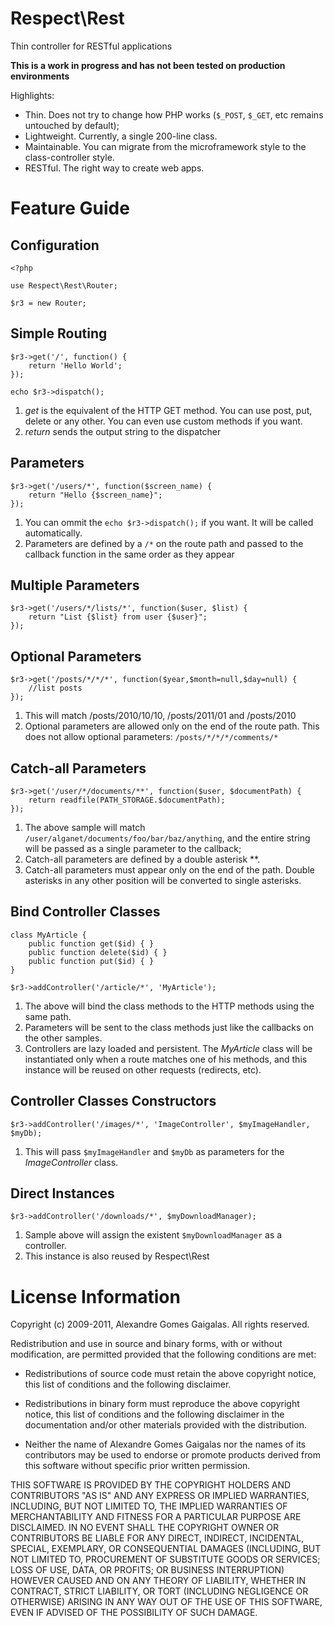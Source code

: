 Respect\Rest
============

Thin controller for RESTful applications

**This is a work in progress and has not been tested on production environments**

Highlights:

 * Thin. Does not try to change how PHP works (`$_POST`, `$_GET`, etc remains untouched by default);
 * Lightweight. Currently, a single 200-line class.
 * Maintainable. You can migrate from the microframework style to the class-controller style.
 * RESTful. The right way to create web apps.


Feature Guide
=============

Configuration
-------------

    <?php

    use Respect\Rest\Router;

    $r3 = new Router;

Simple Routing
--------------

    $r3->get('/', function() {
        return 'Hello World';
    });

    echo $r3->dispatch();

 1. *get* is the equivalent of the HTTP GET method. You can use post, put, delete
    or any other. You can even use custom methods if you want.
 2. *return* sends the output string to the dispatcher

Parameters
----------

    $r3->get('/users/*', function($screen_name) {
        return "Hello {$screen_name}";
    });

 1. You can ommit the `echo $r3->dispatch();` if you want. It will be called
    automatically.
 2. Parameters are defined by a `/*` on the route path and passed to the
    callback function in the same order as they appear

Multiple Parameters
-------------------

    $r3->get('/users/*/lists/*', function($user, $list) {
        return "List {$list} from user {$user}";
    });

Optional Parameters
-------------------

    $r3->get('/posts/*/*/*', function($year,$month=null,$day=null) {
        //list posts
    });

 1. This will match /posts/2010/10/10, /posts/2011/01 and /posts/2010
 2. Optional parameters are allowed only on the end of the route path. This
    does not allow optional parameters: `/posts/*/*/*/comments/*`

Catch-all Parameters
--------------------

    $r3->get('/user/*/documents/**', function($user, $documentPath) {
        return readfile(PATH_STORAGE.$documentPath);
    });

 1. The above sample will match `/user/alganet/documents/foo/bar/baz/anything`,
    and the entire string will be passed as a single parameter to the callback;
 2. Catch-all parameters are defined by a double asterisk \*\*.
 3. Catch-all parameters must appear only on the end of the path. Double
    asterisks in any other position will be converted to single asterisks.

Bind Controller Classes
-----------------------

    class MyArticle {
        public function get($id) { }
        public function delete($id) { }
        public function put($id) { }
    }

    $r3->addController('/article/*', 'MyArticle');

  1. The above will bind the class methods to the HTTP methods using the same
     path.
  2. Parameters will be sent to the class methods just like the callbacks on
     the other samples.
  3. Controllers are lazy loaded and persistent. The *MyArticle* class will
     be instantiated only when a route matches one of his methods, and this
     instance will be reused on other requests (redirects, etc).

Controller Classes Constructors
-------------------------------

    $r3->addController('/images/*', 'ImageController', $myImageHandler, $myDb);

  1. This will pass `$myImageHandler` and `$myDb` as parameters for the
     *ImageController* class.

Direct Instances
----------------

    $r3->addController('/downloads/*', $myDownloadManager);

  1. Sample above will assign the existent `$myDownloadManager` as a controller.
  2. This instance is also reused by Respect\Rest


License Information
===================

Copyright (c) 2009-2011, Alexandre Gomes Gaigalas.
All rights reserved.

Redistribution and use in source and binary forms, with or without modification,
are permitted provided that the following conditions are met:

* Redistributions of source code must retain the above copyright notice,
  this list of conditions and the following disclaimer.

* Redistributions in binary form must reproduce the above copyright notice,
  this list of conditions and the following disclaimer in the documentation
  and/or other materials provided with the distribution.

* Neither the name of Alexandre Gomes Gaigalas nor the names of its
  contributors may be used to endorse or promote products derived from this
  software without specific prior written permission.

THIS SOFTWARE IS PROVIDED BY THE COPYRIGHT HOLDERS AND CONTRIBUTORS "AS IS" AND
ANY EXPRESS OR IMPLIED WARRANTIES, INCLUDING, BUT NOT LIMITED TO, THE IMPLIED
WARRANTIES OF MERCHANTABILITY AND FITNESS FOR A PARTICULAR PURPOSE ARE
DISCLAIMED. IN NO EVENT SHALL THE COPYRIGHT OWNER OR CONTRIBUTORS BE LIABLE FOR
ANY DIRECT, INDIRECT, INCIDENTAL, SPECIAL, EXEMPLARY, OR CONSEQUENTIAL DAMAGES
(INCLUDING, BUT NOT LIMITED TO, PROCUREMENT OF SUBSTITUTE GOODS OR SERVICES;
LOSS OF USE, DATA, OR PROFITS; OR BUSINESS INTERRUPTION) HOWEVER CAUSED AND ON
ANY THEORY OF LIABILITY, WHETHER IN CONTRACT, STRICT LIABILITY, OR TORT
(INCLUDING NEGLIGENCE OR OTHERWISE) ARISING IN ANY WAY OUT OF THE USE OF THIS
SOFTWARE, EVEN IF ADVISED OF THE POSSIBILITY OF SUCH DAMAGE.

